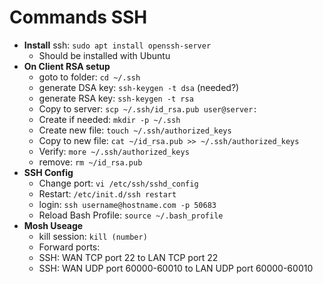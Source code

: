 # Commands SSH

- **Install** ssh: `sudo apt install openssh-server`
  - Should be installed with Ubuntu
- **On Client RSA setup**
  - goto to folder: `cd ~/.ssh`
  - generate DSA key: `ssh-keygen -t dsa` (needed?)
  - generate RSA key: `ssh-keygen -t rsa`
  - Copy to server: `scp ~/.ssh/id_rsa.pub user@server:`
  - Create if needed: `mkdir -p ~/.ssh`
  - Create new file: `touch ~/.ssh/authorized_keys`
  - Copy to new file: `cat ~/id_rsa.pub >> ~/.ssh/authorized_keys`
  - Verify: `more ~/.ssh/authorized_keys`
  - remove: `rm ~/id_rsa.pub`
- **SSH Config**
  - Change port: `vi /etc/ssh/sshd_config`
  - Restart: `/etc/init.d/ssh restart`
  - login: `ssh username@hostname.com -p 50683`
  - Reload Bash Profile: `source ~/.bash_profile`
- **Mosh Useage**
  - kill session: `kill (number)`
  - Forward ports:
  - SSH: WAN TCP port 22 to LAN TCP port 22
  - SSH: WAN UDP port 60000-60010 to LAN UDP port 60000-60010
